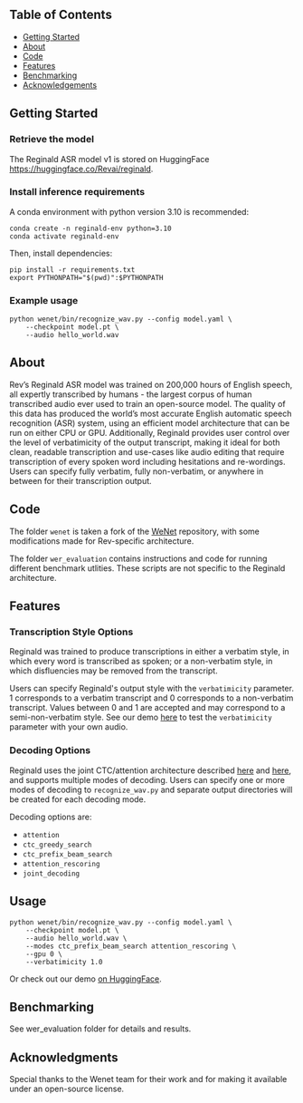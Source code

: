 ## Table of Contents
- [Getting Started](#getting-started)
- [About](#about)
- [Code](#code)
- [Features](#features)
- [Benchmarking](#benchmarking)
- [Acknowledgements](#acknowledgements)

## Getting Started <a name="getting-started"></a>

### Retrieve the model
The Reginald ASR model v1 is stored on HuggingFace https://huggingface.co/Revai/reginald.

### Install inference requirements

A conda environment with python version 3.10 is recommended:
```
conda create -n reginald-env python=3.10
conda activate reginald-env
```
Then, install dependencies:
```
pip install -r requirements.txt
export PYTHONPATH="$(pwd)":$PYTHONPATH
```

### Example usage
```
python wenet/bin/recognize_wav.py --config model.yaml \
    --checkpoint model.pt \
    --audio hello_world.wav
```

## About <a name="about"></a>
Rev’s Reginald ASR model was trained on 200,000 hours of English speech, all expertly transcribed by humans - the largest corpus of human transcribed audio ever used to train an open-source model. The quality of this data has produced the world’s most accurate English automatic speech recognition (ASR) system, using an efficient model architecture that can be run on either CPU or GPU. Additionally, Reginald provides user control over the level of verbatimicity of the output transcript, making it ideal for both clean, readable transcription and use-cases like audio editing that require transcription of every spoken word including hesitations and re-wordings. Users can specify fully verbatim, fully non-verbatim, or anywhere in between for their transcription output.

## Code <a name="code"></a>
The folder `wenet` is taken a fork of the [WeNet](https://github.com/wenet-e2e/wenet) repository, with some modifications made for Rev-specific architecture.

The folder `wer_evaluation` contains instructions and code for running different benchmark utlities. These scripts are not specific to the Reginald architecture.

## Features <a name="features"></a>

### Transcription Style Options <a name="transcription-options"></a>
Reginald was trained to produce transcriptions in either a verbatim style, in which every word is transcribed as spoken; or a non-verbatim style, in which disfluencies may be removed from the transcript. 

Users can specify Reginald's output style with the `verbatimicity` parameter. 1 corresponds to a verbatim transcript and 0 corresponds to a non-verbatim transcript. Values between 0 and 1 are accepted and may correspond to a semi-non-verbatim style. See our demo [here](https://huggingface.co/spaces/Revai/reginald-demo) to test the `verbatimicity` parameter with your own audio.

### Decoding Options <a name="decoding-options"></a>

Reginald uses the joint CTC/attention architecture described [here](https://arxiv.org/pdf/2102.01547) and [here](https://www.rev.com/blog/speech-to-text-technology/what-makes-revs-v2-best-in-class), and supports multiple modes of decoding. Users can specify one or more modes of decoding to `recognize_wav.py` and separate output directories will be created for each decoding mode. 

Decoding options are: 
- `attention`
- `ctc_greedy_search`
- `ctc_prefix_beam_search`
- `attention_rescoring`
- `joint_decoding`

## Usage <a name="usage"></a>
```
python wenet/bin/recognize_wav.py --config model.yaml \
    --checkpoint model.pt \
    --audio hello_world.wav \
    --modes ctc_prefix_beam_search attention_rescoring \
    --gpu 0 \
    --verbatimicity 1.0
```

Or check out our demo [on HuggingFace](https://huggingface.co/spaces/Revai/reginald-demo).


## Benchmarking <a name="benchmarking"></a>
See wer_evaluation folder for details and results.

## Acknowledgments <a name="acknowledgements"></a>
Special thanks to the Wenet team for their work and for making it available under an open-source license.


